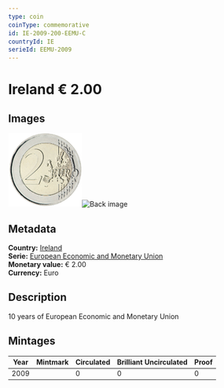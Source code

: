 ```yaml
---
type: coin
coinType: commemorative
id: IE-2009-200-EEMU-C
countryId: IE
serieId: EEMU-2009
---
```


# Ireland € 2.00

## Images

<img src="../../Images/common-2007-200.png" height="150" alt="Front image"><img src="Images/IE-2009-200-000.png" height="150" alt="Back image">

## Metadata

**Country:** [Ireland](../../Countries/Ireland/index.md)\
**Serie:** [European Economic and Monetary Union](index.md)\
**Monetary value:** € 2.00\
**Currency:** Euro

## Description
10 years of European Economic and Monetary Union

## Mintages

| Year | Mintmark | Circulated | Brilliant Uncirculated | Proof |
| ---- | -------- | ---------- | ---------------------- | ----- |
| 2009 |  | 0| 0 | 0 |
